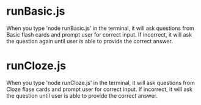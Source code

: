 # runBasic.js

When you type 'node runBasic.js' in the terminal, it will ask questions from Basic flash cards and prompt user for correct input. If incorrect, it will ask the question again until user is able to provide the correct answer.

# runCloze.js

When you type 'node runCloze.js' in the terminal, it will ask questions from Cloze flase cards and prompt user for correct input. If incorrect, it will ask the question until user is able to provide the correct answer.